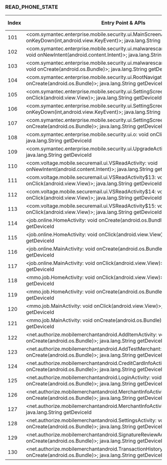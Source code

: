 ### READ_PHONE_STATE
| Index | Entry Point & APIs | Screen shot | Resource id | Label |
| ------------- | ------------- | ------------- |-------------|-------------|
| 101 | <com.symantec.enterprise.mobile.security.ui.MainScreenActivity: boolean onKeyDown(int,android.view.KeyEvent)>; java.lang.String getDeviceId | ![](D:\COSMOS\output\py\Play_win8\Business\com.symantec.enterprise.mobile.security\com.symantec.enterprise.mobile.security.ui.MainScreenActivity.png) |  | |
| 102 | <com.symantec.enterprise.mobile.security.ui.malwarescan.RemovePackageDialog: void onNewIntent(android.content.Intent)>; java.lang.String getDeviceId | ![](D:\COSMOS\output\py\Play_win8\Business\com.symantec.enterprise.mobile.security\com.symantec.enterprise.mobile.security.ui.malwarescan.RemovePackageDialog.png) |  | |
| 103 | <com.symantec.enterprise.mobile.security.ui.malwarescan.RemovePackageDialog: void onCreate(android.os.Bundle)>; java.lang.String getDeviceId | ![](D:\COSMOS\output\py\Play_win8\Business\com.symantec.enterprise.mobile.security\com.symantec.enterprise.mobile.security.ui.malwarescan.RemovePackageDialog.png) |  | |
| 104 | <com.symantec.enterprise.mobile.security.ui.RootNavigationActivity: void onCreate(android.os.Bundle)>; java.lang.String getDeviceId | ![](D:\COSMOS\output\py\Play_win8\Business\com.symantec.enterprise.mobile.security\com.symantec.enterprise.mobile.security.ui.RootNavigationActivity.png) |  | |
| 105 | <com.symantec.enterprise.mobile.security.ui.SettingScreenActivity: void onClick(android.view.View)>; java.lang.String getDeviceId | ![](D:\COSMOS\output\py\Play_win8\Business\com.symantec.enterprise.mobile.security\com.symantec.enterprise.mobile.security.ui.SettingScreenActivity.png) |  | |
| 106 | <com.symantec.enterprise.mobile.security.ui.SettingScreenActivity: boolean onKeyDown(int,android.view.KeyEvent)>; java.lang.String getDeviceId | ![](D:\COSMOS\output\py\Play_win8\Business\com.symantec.enterprise.mobile.security\com.symantec.enterprise.mobile.security.ui.SettingScreenActivity.png) |  | |
| 107 | <com.symantec.enterprise.mobile.security.ui.SettingScreenActivity: void onCreate(android.os.Bundle)>; java.lang.String getDeviceId | ![](D:\COSMOS\output\py\Play_win8\Business\com.symantec.enterprise.mobile.security\com.symantec.enterprise.mobile.security.ui.SettingScreenActivity.png) |  | |
| 108 | <com.symantec.enterprise.mobile.security.ui.o: void onClick(android.view.View)>; java.lang.String getDeviceId | ![](D:\COSMOS\output\py\Play_win8\Business\com.symantec.enterprise.mobile.security\com.symantec.enterprise.mobile.security.ui.UpgradeActivity.png) |  | |
| 109 | <com.symantec.enterprise.mobile.security.ui.UpgradeActivity: void onResume()>; java.lang.String getDeviceId | ![](D:\COSMOS\output\py\Play_win8\Business\com.symantec.enterprise.mobile.security\com.symantec.enterprise.mobile.security.ui.UpgradeActivity.png) |  | |
| 110 | <com.voltage.mobile.securemail.ui.VSReadActivity: void onNewIntent(android.content.Intent)>; java.lang.String getDeviceId | ![](D:\COSMOS\output\py\Play_win8\Business\com.voltage.mobile.securemail.ui\com.voltage.mobile.securemail.ui.VSReadActivity.png) |  | |
| 111 | <com.voltage.mobile.securemail.ui.VSReadActivity$13: void onClick(android.view.View)>; java.lang.String getDeviceId | ![](D:\COSMOS\output\py\Play_win8\Business\com.voltage.mobile.securemail.ui\com.voltage.mobile.securemail.ui.VSReadActivity.png) |  | |
| 112 | <com.voltage.mobile.securemail.ui.VSReadActivity$14: void onClick(android.view.View)>; java.lang.String getDeviceId | ![](D:\COSMOS\output\py\Play_win8\Business\com.voltage.mobile.securemail.ui\com.voltage.mobile.securemail.ui.VSReadActivity.png) |  | |
| 113 | <com.voltage.mobile.securemail.ui.VSReadActivity$15: void onClick(android.view.View)>; java.lang.String getDeviceId | ![](D:\COSMOS\output\py\Play_win8\Business\com.voltage.mobile.securemail.ui\com.voltage.mobile.securemail.ui.VSReadActivity.png) |  | |
| 114 | <job.online.HomeActivity: void onCreate(android.os.Bundle)>; java.lang.String getDeviceId | ![](D:\COSMOS\output\py\Play_win8\Business\job.online\job.online.HomeActivity.png) |  | |
| 115 | <job.online.HomeActivity: void onClick(android.view.View)>; java.lang.String getDeviceId | ![](D:\COSMOS\output\py\Play_win8\Business\job.online\job.online.HomeActivity.png) |  | |
| 116 | <job.online.MainActivity: void onCreate(android.os.Bundle)>; java.lang.String getDeviceId | ![](D:\COSMOS\output\py\Play_win8\Business\job.online\job.online.MainActivity.png) |  | |
| 117 | <job.online.MainActivity: void onClick(android.view.View)>; java.lang.String getDeviceId | ![](D:\COSMOS\output\py\Play_win8\Business\job.online\job.online.MainActivity.png) |  | |
| 118 | <mmo.job.HomeActivity: void onClick(android.view.View)>; java.lang.String getDeviceId | ![](D:\COSMOS\output\py\Play_win8\Business\mmo.job\mmo.job.HomeActivity.png) |  | |
| 119 | <mmo.job.HomeActivity: void onCreate(android.os.Bundle)>; java.lang.String getDeviceId | ![](D:\COSMOS\output\py\Play_win8\Business\mmo.job\mmo.job.HomeActivity.png) |  | |
| 120 | <mmo.job.MainActivity: void onClick(android.view.View)>; java.lang.String getDeviceId | ![](D:\COSMOS\output\py\Play_win8\Business\mmo.job\mmo.job.MainActivity.png) |  | |
| 121 | <mmo.job.MainActivity: void onCreate(android.os.Bundle)>; java.lang.String getDeviceId | ![](D:\COSMOS\output\py\Play_win8\Business\mmo.job\mmo.job.MainActivity.png) |  | |
| 122 | <net.authorize.mobilemerchantandroid.AddItemActivity: void onCreate(android.os.Bundle)>; java.lang.String getDeviceId | ![](D:\COSMOS\output\py\Play_win8\Business\net.authorize.mobilemerchantandroid\net.authorize.mobilemerchantandroid.AddItemActivity.png) |  | |
| 123 | <net.authorize.mobilemerchantandroid.AddTestMerchant: void onCreate(android.os.Bundle)>; java.lang.String getDeviceId | ![](D:\COSMOS\output\py\Play_win8\Business\net.authorize.mobilemerchantandroid\net.authorize.mobilemerchantandroid.AddTestMerchant.png) |  | |
| 124 | <net.authorize.mobilemerchantandroid.CreditCardInfoActivity: void onCreate(android.os.Bundle)>; java.lang.String getDeviceId | ![](D:\COSMOS\output\py\Play_win8\Business\net.authorize.mobilemerchantandroid\net.authorize.mobilemerchantandroid.CreditCardInfoActivity.png) |  | |
| 125 | <net.authorize.mobilemerchantandroid.LoginActivity: void onCreate(android.os.Bundle)>; java.lang.String getDeviceId | ![](D:\COSMOS\output\py\Play_win8\Business\net.authorize.mobilemerchantandroid\net.authorize.mobilemerchantandroid.LoginActivity.png) |  | |
| 126 | <net.authorize.mobilemerchantandroid.MerchantInfoActivity: void onCreate(android.os.Bundle)>; java.lang.String getDeviceId | ![](D:\COSMOS\output\py\Play_win8\Business\net.authorize.mobilemerchantandroid\net.authorize.mobilemerchantandroid.MerchantInfoActivity.png) |  | |
| 127 | <net.authorize.mobilemerchantandroid.MerchantInfoActivity: void onStop()>; java.lang.String getDeviceId | ![](D:\COSMOS\output\py\Play_win8\Business\net.authorize.mobilemerchantandroid\net.authorize.mobilemerchantandroid.MerchantInfoActivity.png) |  | |
| 128 | <net.authorize.mobilemerchantandroid.SettingsActivity: void onCreate(android.os.Bundle)>; java.lang.String getDeviceId | ![](D:\COSMOS\output\py\Play_win8\Business\net.authorize.mobilemerchantandroid\net.authorize.mobilemerchantandroid.SettingsActivity.png) |  | |
| 129 | <net.authorize.mobilemerchantandroid.SignatureReviewActivity: void onCreate(android.os.Bundle)>; java.lang.String getDeviceId | ![](D:\COSMOS\output\py\Play_win8\Business\net.authorize.mobilemerchantandroid\net.authorize.mobilemerchantandroid.SignatureReviewActivity.png) |  | |
| 130 | <net.authorize.mobilemerchantandroid.TransactionHistoryActivity: void onCreate(android.os.Bundle)>; java.lang.String getDeviceId | ![](D:\COSMOS\output\py\Play_win8\Business\net.authorize.mobilemerchantandroid\net.authorize.mobilemerchantandroid.TransactionHistoryActivity.png) |  | |
